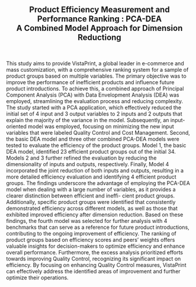 <h2 align="center"> Product Efficiency Measurement and Performance Ranking : PCA-DEA <br>
A Combined Model Approach for Dimension Reductiong </h2>


<br>

This study aims to provide VistaPrint, a global leader in e-commerce and mass customization, with a comprehensive ranking system for a sample of product groups based on multiple variables. The primary objective was to improve the performance of inefficient products and influence future product introductions. To achieve this, a combined approach of Principal Component Analysis (PCA) with Data Envelopment Analysis (DEA) was employed, streamlining the evaluation process and reducing complexity.
The study started with a PCA application, which effectively reduced the initial set of 4 input and 3 output variables to 2 inputs and 2 outputs that explain the majority of the variance in the model. Subsequently, an input-oriented model was employed, focusing on minimizing the new input variables that were labeled Quality Control and Cost Management. Second, the basic DEA model and three other combined PCA-DEA models were tested to evaluate the efficiency of the product groups. Model 1, the basic DEA model, identified 23 efficient product groups out of the initial 34. Models 2 and 3 further refined the evaluation by reducing the dimensionality of inputs and outputs, respectively. Finally, Model 4 incorporated the joint reduction of both inputs and outputs, resulting in a more detailed efficiency evaluation and identifying 4 efficient product groups. The findings underscore the advantage of employing the PCA-DEA model when dealing with a large number of variables, as it provides a clearer distinction between efficient and ineffi- cient product groups. Additionally, specific product groups were identified that consistently demonstrated efficiency across different models, as well as those that exhibited improved efficiency after dimension reduction. Based on these findings, the fourth model was selected for further analysis with 4 benchmarks that can serve as a reference for future product introductions, contributing to the ongoing improvement of efficiency. The ranking of product groups based on efficiency scores and peers’ weights offers valuable insights for decision-makers to optimize efficiency and enhance overall performance. Furthermore, the excess analysis prioritized efforts towards improving Quality Control, recognizing its significant impact on efficiency. By focusing on enhancing Quality Control measures, VistaPrint can effectively address the identified areas of improvement and further optimize their operations.

